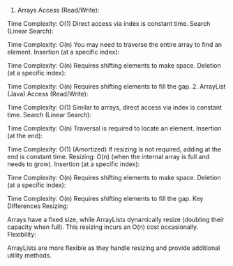 1. Arrays
Access (Read/Write):

Time Complexity: O(1)
Direct access via index is constant time.
Search (Linear Search):

Time Complexity: O(n)
You may need to traverse the entire array to find an element.
Insertion (at a specific index):

Time Complexity: O(n)
Requires shifting elements to make space.
Deletion (at a specific index):

Time Complexity: O(n)
Requires shifting elements to fill the gap.
2. ArrayList (Java)
Access (Read/Write):

Time Complexity: O(1)
Similar to arrays, direct access via index is constant time.
Search (Linear Search):

Time Complexity: O(n)
Traversal is required to locate an element.
Insertion (at the end):

Time Complexity: O(1) (Amortized)
If resizing is not required, adding at the end is constant time.
Resizing: O(n) (when the internal array is full and needs to grow).
Insertion (at a specific index):

Time Complexity: O(n)
Requires shifting elements to make space.
Deletion (at a specific index):

Time Complexity: O(n)
Requires shifting elements to fill the gap.
Key Differences
Resizing:

Arrays have a fixed size, while ArrayLists dynamically resize (doubling their capacity when full). This resizing incurs an O(n) cost occasionally.
Flexibility:

ArrayLists are more flexible as they handle resizing and provide additional utility methods.